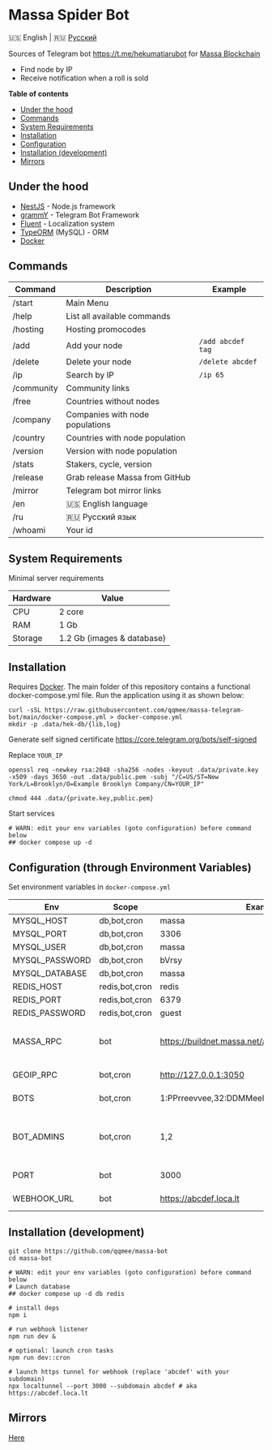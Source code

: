 # Massa Spider Bot

🇺🇸 English | 🇷🇺 [Русский](./README.ru.md)

Sources of Telegram bot https://t.me/hekumatiarubot for [Massa Blockchain](https://massa.net/)
- Find node by IP
- Receive notification when a roll is sold

**Table of contents**

- [Under the hood](#under-the-hood)
- [Commands](#commands)
- [System Requirements](#system-requirements)
- [Installation](#installation)
- [Configuration](#configuration-through-environment-variables)
- [Installation (development)](#installation-development)
- [Mirrors](#mirrors)

## Under the hood

- [NestJS](https://nestjs.com/) - Node.js framework
- [grammY](https://github.com/grammyjs/grammY) - Telegram Bot Framework
- [Fluent](https://projectfluent.org/) - Localization system
- [TypeORM](https://typeorm.io/) (MySQL) - ORM
- [Docker](https://www.docker.com/)

## Commands

| Command    | Description                     | Example           |
| ---------- | ------------------------------- | ----------------- |
| /start     | Main Menu                       |                   |
| /help      | List all available commands     |                   |
| /hosting   | Hosting promocodes              |                   |
| /add       | Add your node                   | `/add abcdef tag` |
| /delete    | Delete your node                | `/delete abcdef`  |
| /ip        | Search by IP                    | `/ip 65`          |
| /community | Community links                 |                   |
| /free      | Countries without nodes         |                   |
| /company   | Companies with node populations |                   |
| /country   | Countries with node population  |                   |
| /version   | Version with node population    |                   |
| /stats     | Stakers, cycle, version         |                   |
| /release   | Grab release Massa from GitHub  |                   |
| /mirror    | Telegram bot mirror links       |                   |
| /en        | 🇺🇸 English language             |                   |
| /ru        | 🇷🇺 Русский язык                 |                   |
| /whoami    | Your id                         |                   |

## System Requirements

Minimal server requirements

| Hardware | Value                      |
| -------- | -------------------------- |
| CPU      | 2 core                     |
| RAM      | 1 Gb                       |
| Storage  | 1.2 Gb (images & database) |

## Installation

Requires [Docker](https://docs.docker.com/desktop/install/linux-install/).
The main folder of this repository contains a functional docker-compose.yml file. Run the application using it as shown below:

```
curl -sSL https://raw.githubusercontent.com/qqmee/massa-telegram-bot/main/docker-compose.yml > docker-compose.yml
mkdir -p .data/hek-db/{lib,log}
```

Generate self signed certificate https://core.telegram.org/bots/self-signed

Replace `YOUR_IP`

```
openssl req -newkey rsa:2048 -sha256 -nodes -keyout .data/private.key -x509 -days 3650 -out .data/public.pem -subj "/C=US/ST=New York/L=Brooklyn/O=Example Brooklyn Company/CN=YOUR_IP"

chmod 444 .data/{private.key,public.pem}
```

Start services
```
# WARN: edit your env variables (goto configuration) before command below
## docker compose up -d
```

## Configuration (through Environment Variables)

Set environment variables in `docker-compose.yml`

| Env            | Scope          | Example                                             | Description                                          |
| -------------- | -------------- | --------------------------------------------------- | ---------------------------------------------------- |
| MYSQL_HOST     | db,bot,cron    | massa                                               |                                                      |
| MYSQL_PORT     | db,bot,cron    | 3306                                                |                                                      |
| MYSQL_USER     | db,bot,cron    | massa                                               |                                                      |
| MYSQL_PASSWORD | db,bot,cron    | bVrsy                                               |                                                      |
| MYSQL_DATABASE | db,bot,cron    | massa                                               |                                                      |
| REDIS_HOST     | redis,bot,cron | redis                                               |                                                      |
| REDIS_PORT     | redis,bot,cron | 6379                                                |                                                      |
| REDIS_PASSWORD | redis,bot,cron | guest                                               |                                                      |
| MASSA_RPC      | bot            | https://buildnet.massa.net/api/v2,198.27.74.5:33035 | api endpoint, comma separated                        |
| GEOIP_RPC      | bot,cron       | http://127.0.0.1:3050                               | api endpoint                                         |
| BOTS           | bot,cron       | 1:PPrreevvee,32:DDMMeeDDVveEdd                      | keys from [@BotFather](https://t.me/BotFather)       |
| BOT_ADMINS     | bot,cron       | 1,2                                                 | admin id for cronjob notifications (/whoami command) |
| PORT           | bot            | 3000                                                | webhook port                                         |
| WEBHOOK_URL    | bot            | https://abcdef.loca.lt                              | webhook domain                                       |


## Installation (development)

```
git clone https://github.com/qqmee/massa-bot
cd massa-bot

# WARN: edit your env variables (goto configuration) before command below
# Launch database
## docker compose up -d db redis

# install deps
npm i

# run webhook listener
npm run dev &

# optional: launch cron tasks
npm run dev::cron

# launch https tunnel for webhook (replace 'abcdef' with your subdomain)
npx localtunnel --port 3000 --subdomain abcdef # aka https://abcdef.loca.lt
```

## Mirrors

[Here](./static/mirrors.txt)
